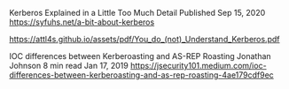 Kerberos Explained in a Little Too Much Detail
Published Sep 15, 2020
https://syfuhs.net/a-bit-about-kerberos

https://attl4s.github.io/assets/pdf/You_do_(not)_Understand_Kerberos.pdf

IOC differences between Kerberoasting and AS-REP Roasting
Jonathan Johnson
8 min read
Jan 17, 2019
https://jsecurity101.medium.com/ioc-differences-between-kerberoasting-and-as-rep-roasting-4ae179cdf9ec